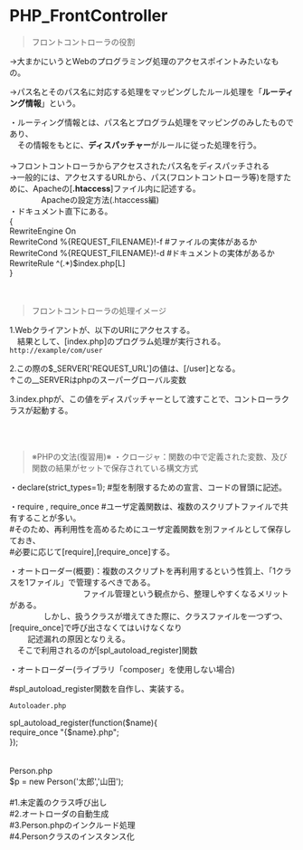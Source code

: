 # PHP_FrontController

>フロントコントローラの役割

->大まかにいうとWebのプログラミング処理のアクセスポイントみたいなもの。</br>

->パス名とそのパス名に対応する処理をマッピングしたルール処理を「**ルーティング情報**」という。</br>

  ・ルーティング情報とは、パス名とプログラム処理をマッピングのみしたものであり、</br>
  　その情報をもとに、**ディスパッチャー**がルールに従った処理を行う。</br>
   </br>
->フロントコントローラからアクセスされたパス名をディスパッチされる</br>
->一般的には、アクセスするURLから、パス(フロントコントローラ等)を隠すために、Apacheの[**.htaccess**]ファイル内に記述する。</br>
　　　　Apacheの設定方法(.htaccess編)</br>
          ・ドキュメント直下にある。</br>
           {</br>
                RewriteEngine On</br>
                RewriteCond %{REQUEST_FILENAME}!-f #ファイルの実体があるか</br>
                RewriteCond %{REQUEST_FILENAME}!-d #ドキュメントの実体があるか</br>
                RewriteRule ^(.*)$index.php[L]</br>
           }</br>
    </br></br>
    
>フロントコントローラの処理イメージ

1.Webクライアントが、以下のURIにアクセスする。</br>
　結果として、[index.php]のプログラム処理が実行される。</br>
        `http://example/com/user`</br>
        
2.この際の$_SERVER['REQUEST_URL']の値は、[/user]となる。</br>
            ↑この__SERVERはphpのスーパーグローバル変数</br>

3.index.phpが、この値をディスパッチャーとして渡すことで、コントローラクラスが起動する。</br>

</br></br>
>※PHPの文法(復習用)※
  ・クロージャ：関数の中で定義された変数、及び関数の結果がセットで保存されている構文方式</br>
  
  ・declare(strict_types=1); #型を制限するための宣言、コードの冒頭に記述。</br>
  
  ・require , require_once #ユーザ定義関数は、複数のスクリプトファイルで共有することが多い。</br>
                           #そのため、再利用性を高めるためにユーザ定義関数を別ファイルとして保存しておき、</br>
                           #必要に応じて[require],[require_once]する。</br>

  ・オートローダー(概要)：複数のスクリプトを再利用するという性質上、「1クラスを1ファイル」で管理するべきである。</br>
  　　　　　　　　　      ファイル管理という観点から、整理しやすくなるメリットがある。</br>
           　　　　      しかし、扱うクラスが増えてきた際に、クラスファイルを一つずつ、[require_once]で呼び出さなくてはいけなくなり</br>
               　　      記述漏れの原因となりえる。</br>
                       　そこで利用されるのが[spl_autoload_register]関数</br>
                        
  ・オートローダー(ライブラリ「composer」を使用しない場合)</br>
  
#spl_autoload_register関数を自作し、実装する。</br>
  
`Autoloader.php`</br>
  <?php</br>

  spl_autoload_register(function($name){</br>
                  require_once "{$name}.php";</br>
  });</br>
</br>
</br>

Person.php</br>
  <?php</br>
  $p = new Person('太郎','山田'); </br>
</br>

#1.未定義のクラス呼び出し</br>
#2.オートローダの自動生成</br>
#3.Person.phpのインクルード処理</br>
#4.Personクラスのインスタンス化


